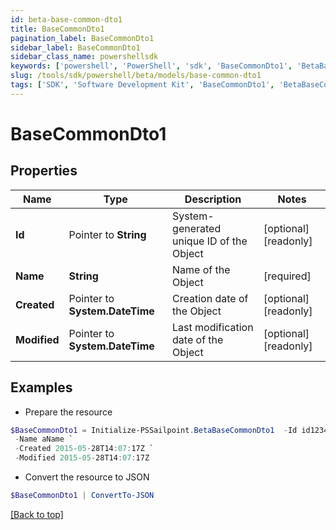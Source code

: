 ```yaml
---
id: beta-base-common-dto1
title: BaseCommonDto1
pagination_label: BaseCommonDto1
sidebar_label: BaseCommonDto1
sidebar_class_name: powershellsdk
keywords: ['powershell', 'PowerShell', 'sdk', 'BaseCommonDto1', 'BetaBaseCommonDto1'] 
slug: /tools/sdk/powershell/beta/models/base-common-dto1
tags: ['SDK', 'Software Development Kit', 'BaseCommonDto1', 'BetaBaseCommonDto1']
---
```



# BaseCommonDto1

## Properties

Name | Type | Description | Notes
------------ | ------------- | ------------- | -------------
**Id** |  Pointer to **String** | System-generated unique ID of the Object | [optional] [readonly] 
**Name** |  **String** | Name of the Object | [required]
**Created** |  Pointer to **System.DateTime** | Creation date of the Object | [optional] [readonly] 
**Modified** |  Pointer to **System.DateTime** | Last modification date of the Object | [optional] [readonly] 

## Examples

- Prepare the resource
```powershell
$BaseCommonDto1 = Initialize-PSSailpoint.BetaBaseCommonDto1  -Id id12345 `
 -Name aName `
 -Created 2015-05-28T14:07:17Z `
 -Modified 2015-05-28T14:07:17Z
```

- Convert the resource to JSON
```powershell
$BaseCommonDto1 | ConvertTo-JSON
```


[[Back to top]](#) 

